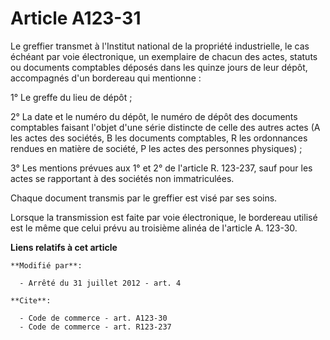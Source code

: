 # Article A123-31

Le greffier transmet à l'Institut national de la propriété industrielle, le cas échéant par voie électronique, un exemplaire
de chacun des actes, statuts ou documents comptables déposés dans les quinze jours de leur dépôt, accompagnés d'un bordereau
qui mentionne : 

1° Le greffe du lieu de dépôt ; 

2° La date et le numéro du dépôt, le numéro de dépôt des documents comptables faisant l'objet d'une série distincte de celle
des autres actes (A les actes des sociétés, B les documents comptables, R les ordonnances rendues en matière de société, P
les actes des personnes physiques) ; 

3° Les mentions prévues aux 1° et 2° de l'article R. 123-237, sauf pour les actes se rapportant à des sociétés non
immatriculées. 

Chaque document transmis par le greffier est visé par ses soins. 

Lorsque la transmission est faite par voie électronique, le bordereau utilisé est le même que celui prévu au troisième alinéa
de l'article A. 123-30.

**Liens relatifs à cet article**

	**Modifié par**:

	  - Arrêté du 31 juillet 2012 - art. 4

	**Cite**:

	  - Code de commerce - art. A123-30
	  - Code de commerce - art. R123-237
